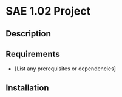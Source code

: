# SAE 1.02 Project

## Description


## Requirements
- [List any prerequisites or dependencies]

## Installation